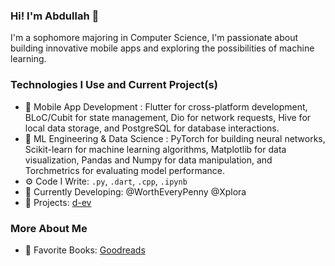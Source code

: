 ### Hi! I'm Abdullah 👋

I'm a sophomore majoring in Computer Science, I'm passionate about building innovative mobile apps and exploring the possibilities of machine learning.
### Technologies I Use and Current Project(s)
- 📱 Mobile App Development : Flutter for cross-platform development, BLoC/Cubit for state management, Dio for network requests, Hive for local data storage, and PostgreSQL for database interactions.
- 🧠 ML Engineering & Data Science : PyTorch for building neural networks, Scikit-learn for machine learning algorithms, Matplotlib for data visualization, Pandas and Numpy for data manipulation, and Torchmetrics for evaluating model performance.
- ⚙️ Code I Write: `.py`, `.dart`, `.cpp`, `.ipynb`
- 🔧 Currently Developing: @WorthEveryPenny @Xplora
- 🚀 Projects: [d-ev](https://d-ev.netlify.app/project)
### More About Me
- 📖 Favorite Books: [Goodreads](https://www.goodreads.com/user/show/150964873-abdullah)
